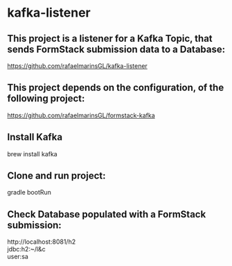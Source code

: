 # kafka-listener

## This project is a listener for a Kafka Topic, that sends FormStack submission data to a Database:  

https://github.com/rafaelmarinsGL/kafka-listener 

## This project depends on the configuration, of the following project:  
https://github.com/rafaelmarinsGL/formstack-kafka  

## Install Kafka  
brew install kafka  

## Clone and run project:  
gradle bootRun  

## Check Database populated with a FormStack submission:  
http://localhost:8081/h2  
jdbc:h2:~/l&c  
user:sa  

